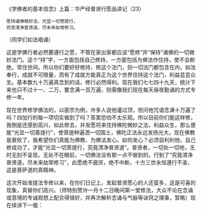 《学佛者的基本信念》上篇：华严经普贤行愿品讲记（23）

```
愿持诸佛微妙法，光显一切菩提行，
究竞清净普贤道，尽未来劫常修习。
```

（同学们如法唱诵）

这是学佛行者必然要遵行之愿，不管在家出家都应该“愿修”并“保持”诸佛的一切微妙法门。这个“持”字，一方面包括自己修持，一方面包括为佛法作住持，使不会断绝，常住世间。所以你们要好好修持，修这个法门，则一切法门都包含在内，如法奉行，成就不可限量，而有了成就方能真正为这个世界住持这个法门，利益芸芸众生。基本数九十万遍真念到的话，修行必然得利。现在我们七七四十九天，统计下来也只不过十一、二万，要念满一百万遍，则需像我们现在每天昼夜勤诵的方式专修一年。

现在世界修学佛法的，以密宗为例，许多人说他灌过顶，但问他咒语念满十万遍了吗？四加行的每一项切实做到了吗？答案恐怕不太乐观。所以目前你们能这样修，我倒是还感到高兴，如此修去，并发愿将来住持佛陀微妙之法，利益众生，那么便能“光显一切善提行”，使菩提种遍洒一切国土，佛陀正法永远发扬光大。现在佛教是衰败了，我希望你们真能为佛教、为佛法发心。如何发心？必须自利利他，自己修成功了，才能“光显一切菩提行，究竟清净普贤道”。普贤者，一切处一切地，无时无刻不呈现，无处不在眼前，一切佛法没有那一点不做到的。行到了“究竟清净普贤道，尽未来劫常修习”，此愿绝不疲厌，绝不中断，十方三世永恒遵行不渝，这是菩萨道的真精神。

这次开始准提法专修以来，在你们日记上，发起普贤愿心的人还蛮多，这是可喜的现象，真替你们高兴。（师特别赞许一月十二日晚间第一堂修法，大众不论在念诵或意境的专诚观想上配合得很好，并再次解析念诵与气脉等诀窍之理事，暂略）现在续讲下一偈：


